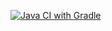 [![Java CI with Gradle](https://github.com/Popetskiy/Selenide/actions/workflows/gradle.yml/badge.svg)](https://github.com/Popetskiy/Selenide/actions/workflows/gradle.yml)